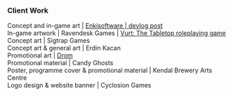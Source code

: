 ### Client Work

Concept and in-game art | [Enkisoftware | devlog post](http://www.enkisoftware.com/devlogpost-20160726-1-Colour_palettes_and_lighting.html)<br>
In-game artwork | Ravendesk Games | [Vurt: The Tabletop roleplaying game](https://www.kickstarter.com/projects/ravendesk/vurt-the-tabletop-roleplaying-game/description)<br>
Concept art | Sigtrap Games<br> Concept art & general art | Erdin Kacan<br>
Promotional art | [Drom](https://www.youtube.com/watch?v=DLz3Sf66BW4)<br>
Promotional material | Candy Ghosts<br>
Poster, programme cover & promotional material | Kendal Brewery Arts Centre<br>
Logo design & website banner | Cyclosion Games
